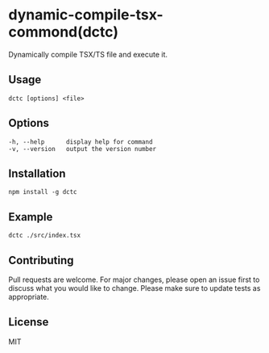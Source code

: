 # dynamic-compile-tsx-commond(dctc)
Dynamically compile TSX/TS file and execute it.

## Usage
```
dctc [options] <file>
```

## Options
```
-h, --help      display help for command
-v, --version   output the version number
```

## Installation
```shell
npm install -g dctc
```

## Example
```shell
dctc ./src/index.tsx
```

## Contributing
Pull requests are welcome. For major changes, please open an issue first to discuss what you would like to change.
Please make sure to update tests as appropriate.

## License
MIT
